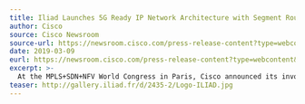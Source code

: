 ```yaml
---
title: Iliad Launches 5G Ready IP Network Architecture with Segment Routing IPv6 (SRv6) in Italy
author: Cisco
source: Cisco Newsroom
source-url: https://newsroom.cisco.com/press-release-content?type=webcontent&articleId=1978361
date: 2019-03-09
eurl: https://newsroom.cisco.com/press-release-content?type=webcontent&articleId=1978361
excerpt: >-
  At the MPLS+SDN+NFV World Congress in Paris, Cisco announced its involvement in helping Iliad deploy a state-of-the-art national IP Network, powered by Segment Routing IPv6 (SRv6), to provide a new mobile offering in Italy. Iliad is the parent company of Free, the inventor of the Freebox, the first multiservice box on ADSL.
teaser: http://gallery.iliad.fr/d/2435-2/Logo-ILIAD.jpg
---
```

